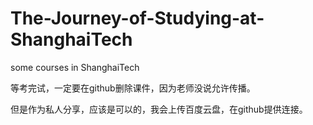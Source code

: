 # The-Journey-of-Studying-at-ShanghaiTech
some courses in ShanghaiTech

等考完试，一定要在github删除课件，因为老师没说允许传播。

但是作为私人分享，应该是可以的，我会上传百度云盘，在github提供连接。